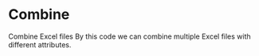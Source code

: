 # Combine
Combine Excel files
By this code we can combine multiple Excel files with different attributes.

